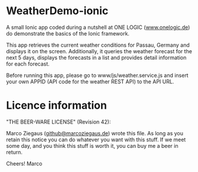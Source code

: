 # WeatherDemo-ionic

A small Ionic app coded during a nutshell at ONE LOGIC (www.onelogic.de) do demonstrate the basics of the Ionic framework.

This app retrieves the current weather conditions for Passau, Germany and displays it on the screen. Additionally, it queries the weather forecast for the next 5 days, displays the forecasts in a list and provides detail information for each forecast.

Before running this app, please go to www/js/weather.service.js and insert your own APPID (API code for the weather REST API) to the API URL.


# Licence information

"THE BEER-WARE LICENSE" (Revision 42):

Marco Ziegaus (<github@marcoziegaus.de>) wrote this file. As long as you retain this notice you can do whatever you want with this stuff. If we meet some day, and you think this stuff is worth it, you can buy me a beer in return.

Cheers! Marco
